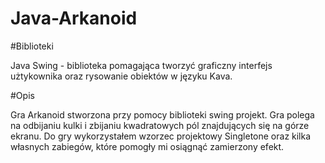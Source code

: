 # Java-Arkanoid

#Biblioteki

Java Swing - biblioteka pomagająca tworzyć graficzny interfejs użtykownika oraz rysowanie obiektów w języku Kava.

#Opis

Gra Arkanoid stworzona przy pomocy biblioteki swing projekt. Gra polega na odbijaniu kulki i zbijaniu kwadratowych pól znajdujących się
na górze ekranu. Do gry wykorzystałem wzorzec projektowy Singletone oraz kilka własnych zabiegów, które pomogły mi osiągnąć zamierzony efekt.
